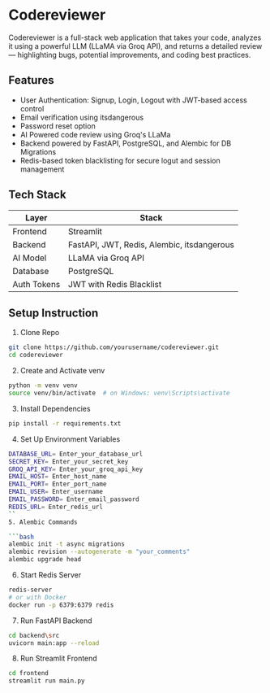 #  Codereviewer

Codereviewer is a full-stack web application that takes your code, analyzes it using a powerful LLM (LLaMA via Groq API), and returns a detailed review — highlighting bugs, potential improvements, and coding best practices.


## Features 
- User Authentication: Signup, Login, Logout with JWT-based access control
- Email verification using itsdangerous
- Password reset option
- AI Powered code review using Groq's LLaMa
- Backend powered by FastAPI, PostgreSQL, and Alembic for DB Migrations
- Redis-based token blacklisting for secure logut and session management

## Tech Stack


| Layer        | Stack                                         |
|--------------|-----------------------------------------------|
| Frontend     | Streamlit                                     |
| Backend      | FastAPI, JWT, Redis, Alembic, itsdangerous    |
| AI Model     | LLaMA via Groq API                            |
| Database     | PostgreSQL                                    |
| Auth Tokens  | JWT with Redis Blacklist                      |

## Setup Instruction

1. Clone Repo
```bash
git clone https://github.com/yourusername/codereviewer.git
cd codereviewer
```
2. Create and Activate venv
```bash
python -m venv venv
source venv/bin/activate  # on Windows: venv\Scripts\activate
```
3. Install Dependencies
```bash
pip install -r requirements.txt
```
4. Set Up Environment Variables
```bash
DATABASE_URL= Enter_your_database_url
SECRET_KEY= Enter_your_secret_key
GROQ_API_KEY= Enter_your_groq_api_key
EMAIL_HOST= Enter_host_name
EMAIL_PORT= Enter_port_name
EMAIL_USER= Enter_username
EMAIL_PASSWORD= Enter_email_password
REDIS_URL= Enter_redis_url
``
5. Alembic Commands

```bash
alembic init -t async migrations
alembic revision --autogenerate -m "your_comments"
alembic upgrade head
```

6. Start Redis Server
```bash
redis-server
# or with Docker
docker run -p 6379:6379 redis
```
7. Run FastAPI Backend
```bash
cd backend\src
uvicorn main:app --reload
```
8. Run Streamlit Frontend
```bash
cd frontend
streamlit run main.py
```